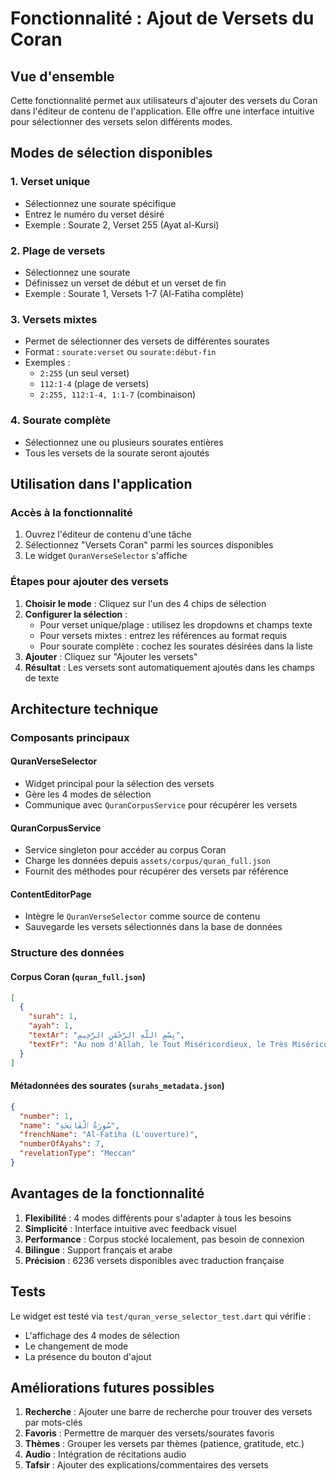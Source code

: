 # Fonctionnalité : Ajout de Versets du Coran

## Vue d'ensemble

Cette fonctionnalité permet aux utilisateurs d'ajouter des versets du Coran dans l'éditeur de contenu de l'application. Elle offre une interface intuitive pour sélectionner des versets selon différents modes.

## Modes de sélection disponibles

### 1. Verset unique
- Sélectionnez une sourate spécifique
- Entrez le numéro du verset désiré
- Exemple : Sourate 2, Verset 255 (Ayat al-Kursi)

### 2. Plage de versets
- Sélectionnez une sourate
- Définissez un verset de début et un verset de fin
- Exemple : Sourate 1, Versets 1-7 (Al-Fatiha complète)

### 3. Versets mixtes
- Permet de sélectionner des versets de différentes sourates
- Format : `sourate:verset` ou `sourate:début-fin`
- Exemples : 
  - `2:255` (un seul verset)
  - `112:1-4` (plage de versets)
  - `2:255, 112:1-4, 1:1-7` (combinaison)

### 4. Sourate complète
- Sélectionnez une ou plusieurs sourates entières
- Tous les versets de la sourate seront ajoutés

## Utilisation dans l'application

### Accès à la fonctionnalité

1. Ouvrez l'éditeur de contenu d'une tâche
2. Sélectionnez "Versets Coran" parmi les sources disponibles
3. Le widget `QuranVerseSelector` s'affiche

### Étapes pour ajouter des versets

1. **Choisir le mode** : Cliquez sur l'un des 4 chips de sélection
2. **Configurer la sélection** : 
   - Pour verset unique/plage : utilisez les dropdowns et champs texte
   - Pour versets mixtes : entrez les références au format requis
   - Pour sourate complète : cochez les sourates désirées dans la liste
3. **Ajouter** : Cliquez sur "Ajouter les versets"
4. **Résultat** : Les versets sont automatiquement ajoutés dans les champs de texte

## Architecture technique

### Composants principaux

#### QuranVerseSelector
- Widget principal pour la sélection des versets
- Gère les 4 modes de sélection
- Communique avec `QuranCorpusService` pour récupérer les versets

#### QuranCorpusService
- Service singleton pour accéder au corpus Coran
- Charge les données depuis `assets/corpus/quran_full.json`
- Fournit des méthodes pour récupérer des versets par référence

#### ContentEditorPage
- Intègre le `QuranVerseSelector` comme source de contenu
- Sauvegarde les versets sélectionnés dans la base de données

### Structure des données

#### Corpus Coran (`quran_full.json`)
```json
[
  {
    "surah": 1,
    "ayah": 1,
    "textAr": "بِسْمِ اللَّهِ الرَّحْمَٰنِ الرَّحِيمِ",
    "textFr": "Au nom d'Allah, le Tout Miséricordieux, le Très Miséricordieux."
  }
]
```

#### Métadonnées des sourates (`surahs_metadata.json`)
```json
{
  "number": 1,
  "name": "سُورَةُ ٱلْفَاتِحَةِ",
  "frenchName": "Al-Fatiha (L'ouverture)",
  "numberOfAyahs": 7,
  "revelationType": "Meccan"
}
```

## Avantages de la fonctionnalité

1. **Flexibilité** : 4 modes différents pour s'adapter à tous les besoins
2. **Simplicité** : Interface intuitive avec feedback visuel
3. **Performance** : Corpus stocké localement, pas besoin de connexion
4. **Bilingue** : Support français et arabe
5. **Précision** : 6236 versets disponibles avec traduction française

## Tests

Le widget est testé via `test/quran_verse_selector_test.dart` qui vérifie :
- L'affichage des 4 modes de sélection
- Le changement de mode
- La présence du bouton d'ajout

## Améliorations futures possibles

1. **Recherche** : Ajouter une barre de recherche pour trouver des versets par mots-clés
2. **Favoris** : Permettre de marquer des versets/sourates favoris
3. **Thèmes** : Grouper les versets par thèmes (patience, gratitude, etc.)
4. **Audio** : Intégration de récitations audio
5. **Tafsir** : Ajouter des explications/commentaires des versets